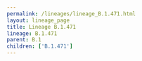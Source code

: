 ```yaml
---
permalink: /lineages/lineage_B.1.471.html
layout: lineage_page
title: Lineage B.1.471
lineage: B.1.471
parent: B.1
children: ['B.1.471']
---
```

